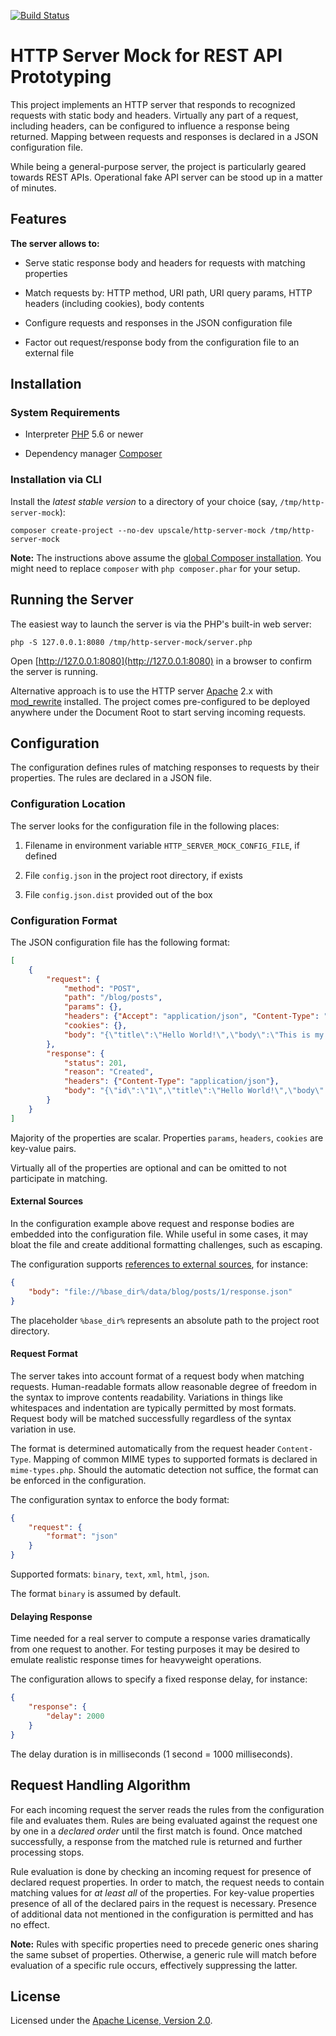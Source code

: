 [![Build Status](https://api.travis-ci.org/upscalesoftware/http-server-mock.svg?branch=master)](https://travis-ci.org/upscalesoftware/http-server-mock)

HTTP Server Mock for REST API Prototyping
=========================================

This project implements an HTTP server that responds to recognized requests with static body and headers.
Virtually any part of a request, including headers, can be configured to influence a response being returned.
Mapping between requests and responses is declared in a JSON configuration file.

While being a general-purpose server, the project is particularly geared towards REST APIs.
Operational fake API server can be stood up in a matter of minutes.


## Features

**The server allows to:**

* Serve static response body and headers for requests with matching properties

* Match requests by: HTTP method, URI path, URI query params, HTTP headers (including cookies), body contents

* Configure requests and responses in the JSON configuration file

* Factor out request/response body from the configuration file to an external file


## Installation

### System Requirements

* Interpreter [PHP](http://www.php.net/) 5.6 or newer

* Dependency manager [Composer](https://getcomposer.org/)

### Installation via CLI

Install the _latest stable version_ to a directory of your choice (say, `/tmp/http-server-mock`):

```shell
composer create-project --no-dev upscale/http-server-mock /tmp/http-server-mock
```

**Note:** The instructions above assume the [global Composer installation](https://getcomposer.org/doc/00-intro.md#globally).
You might need to replace `composer` with `php composer.phar` for your setup.


## Running the Server

The easiest way to launch the server is via the PHP's built-in web server:
```shell
php -S 127.0.0.1:8080 /tmp/http-server-mock/server.php
```

Open [http://127.0.0.1:8080](http://127.0.0.1:8080) in a browser to confirm the server is running.

Alternative approach is to use the HTTP server [Apache](https://httpd.apache.org/) 2.x with [mod_rewrite](http://httpd.apache.org/docs/current/mod/mod_rewrite.html) installed.
The project comes pre-configured to be deployed anywhere under the Document Root to start serving incoming requests.


## Configuration

The configuration defines rules of matching responses to requests by their properties.
The rules are declared in a JSON file.

### Configuration Location

The server looks for the configuration file in the following places:

1. Filename in environment variable `HTTP_SERVER_MOCK_CONFIG_FILE`, if defined

2. File `config.json` in the project root directory, if exists

3. File `config.json.dist` provided out of the box


### Configuration Format

The JSON configuration file has the following format:
```json
[
    {
        "request": {
            "method": "POST",
            "path": "/blog/posts",
            "params": {},
            "headers": {"Accept": "application/json", "Content-Type": "application/json"},
            "cookies": {},
            "body": "{\"title\":\"Hello World!\",\"body\":\"This is my first post!\"}"
        },
        "response": {
            "status": 201,
            "reason": "Created",
            "headers": {"Content-Type": "application/json"},
            "body": "{\"id\":\"1\",\"title\":\"Hello World!\",\"body\":\"This is my first post!\"}"
        }
    }
]
```

Majority of the properties are scalar. Properties `params`, `headers`, `cookies` are key-value pairs.

Virtually all of the properties are optional and can be omitted to not participate in matching.

#### External Sources

In the configuration example above request and response bodies are embedded into the configuration file.
While useful in some cases, it may bloat the file and create additional formatting challenges, such as escaping.

The configuration supports [references to external sources](http://www.php.net/wrappers), for instance:
```json
{
    "body": "file://%base_dir%/data/blog/posts/1/response.json"
}
```

The placeholder `%base_dir%` represents an absolute path to the project root directory.

#### Request Format

The server takes into account format of a request body when matching requests.
Human-readable formats allow reasonable degree of freedom in the syntax to improve contents readability.
Variations in things like whitespaces and indentation are typically permitted by most formats.
Request body will be matched successfully regardless of the syntax variation in use.

The format is determined automatically from the request header `Content-Type`.
Mapping of common MIME types to supported formats is declared in `mime-types.php`.
Should the automatic detection not suffice, the format can be enforced in the configuration.

The configuration syntax to enforce the body format:
```json
{
    "request": {
        "format": "json"
    }
}
```

Supported formats: `binary`, `text`, `xml`, `html`, `json`.

The format `binary` is assumed by default.

#### Delaying Response

Time needed for a real server to compute a response varies dramatically from one request to another.
For testing purposes it may be desired to emulate realistic response times for heavyweight operations.

The configuration allows to specify a fixed response delay, for instance:
```json
{
    "response": {
        "delay": 2000
    }
}
```

The delay duration is in milliseconds (1 second = 1000 milliseconds).


## Request Handling Algorithm

For each incoming request the server reads the rules from the configuration file and evaluates them.
Rules are being evaluated against the request one by one in a _declared order_ until the first match is found.
Once matched successfully, a response from the matched rule is returned and further processing stops.

Rule evaluation is done by checking an incoming request for presence of declared request properties.
In order to match, the request needs to contain matching values for _at least all_ of the properties.
For key-value properties presence of all of the declared pairs in the request is necessary.
Presence of additional data not mentioned in the configuration is permitted and has no effect.

**Note:** Rules with specific properties need to precede generic ones sharing the same subset of properties.
Otherwise, a generic rule will match before evaluation of a specific rule occurs, effectively suppressing the latter.


## License

Licensed under the [Apache License, Version 2.0](http://www.apache.org/licenses/LICENSE-2.0).
